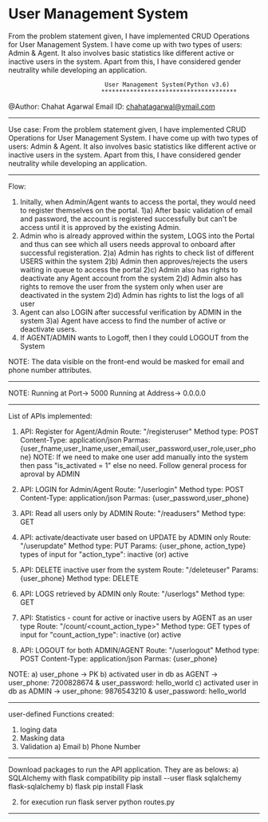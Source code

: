 # User Management System
From the problem statement given, I have implemented CRUD Operations for User Management System. I have come up with two types of users: Admin &amp; Agent. It also involves basic statistics like different active or inactive users in the system. Apart from this, I have considered gender neutrality while developing an application.

                               User Management System(Python v3.6)
                              **************************************
@Author: Chahat Agarwal
Email ID: chahatagarwal@ymail.com

**********************************************************************************
Use case:
From the problem statement given, I have implemented CRUD Operations for User Management System. 
I have come up with two types of users: Admin & Agent. It also involves basic statistics like different active or inactive users in the system.
Apart from this, I have considered gender neutrality while developing an application.

**********************************************************************************
Flow:
1) Initally, when Admin/Agent wants to access the portal, they would need to register themselves on the portal.
   1)a) After basic validation of email and password, the account is registered successfully but can't be access until it is approved by the existing Admin. 
2) Admin who is already approved within the system, LOGS into the Portal and thus can see which all users needs approval to onboard after successful registeration.
   2)a) Admin has rights to check list of different USERS within the system 
   2)b) Admin then approves/rejects the users waiting in queue to access the portal
   2)c) Admin also has rights to deactivate any Agent account from the system
   2)d) Admin also has rights to remove the user from the system only when user are deactivated in the system
   2)d) Admin has rights to list the logs of all user
3) Agent can also LOGIN after successful verification by ADMIN in the system
   3)a) Agent have access to find the number of active or deactivate users.
4) If AGENT/ADMIN wants to Logoff, then I they could LOGOUT from the System

NOTE:
The data visible on the front-end would be masked for email and phone number attributes. 

***********************************************************************************
NOTE:
Running at Port-> 5000
Running at Address-> 0.0.0.0

************************************************************************************
List of APIs implemented:

1) API: Register for Agent/Admin
   Route: "/registeruser"
   Method type: POST 
   Content-Type: application/json
   Parmas: {user_fname,user_lname,user_email,user_password,user_role,user_phone}
   NOTE:
   If we need to make one user add manually into the system then pass "is_activated = 1" else no need. Follow general process for aproval by ADMIN
   
2) API: LOGIN for Admin/Agent
   Route: "/userlogin"
   Method type: POST 
   Content-Type: application/json
   Parmas: {user_password,user_phone}

3) API: Read all users only by ADMIN
   Route: "/readusers"
   Method type: GET

4) API: activate/deactivate user based on UPDATE by ADMIN only
   Route: "/userupdate"
   Method type: PUT
   Params: {user_phone, action_type}
   types of input for "action_type": inactive (or) active

5) API: DELETE inactive user from the system
   Route: "/deleteuser"
   Params: {user_phone}
   Method type: DELETE

6) API: LOGS retrieved by ADMIN only
   Route: "/userlogs"
   Method type: GET

7) API: Statistics - count for active or inactive users by AGENT as an user type
   Route: "/count/<count_action_type>"
   Method type: GET 
   types of input for "count_action_type": inactive (or) active

8) API: LOGOUT for both ADMIN/AGENT
   Route: "/userlogout"
   Method type: POST 
   Content-Type: application/json
   Parmas: {user_phone}
 
 NOTE: 
a) user_phone -> PK
b) activated user in db as AGENT -> user_phone: 7200828674 & user_password: hello_world
c) activated user in db as ADMIN -> user_phone: 9876543210 & user_password: hello_world

******************************************************************************
user-defined Functions created:
1) loging data
2) Masking data
3) Validation
   a) Email
   b) Phone Number

******************************************************************************
Download packages to run the API application. They are as belows:
a)  SQLAlchemy with flask compatibility
    pip install --user flask sqlalchemy flask-sqlalchemy
b) flask
   pip install Flask

2) for execution run flask server
python routes.py

*******************************************************************************
